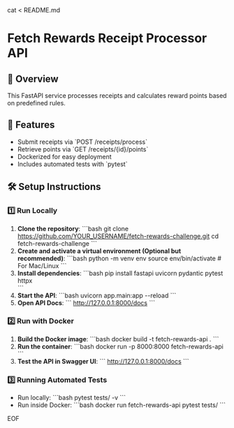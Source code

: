 cat <<EOF > README.md
# Fetch Rewards Receipt Processor API

## 🚀 Overview
This FastAPI service processes receipts and calculates reward points based on predefined rules.

## 📌 Features
- Submit receipts via \`POST /receipts/process\`
- Retrieve points via \`GET /receipts/{id}/points\`
- Dockerized for easy deployment
- Includes automated tests with \`pytest\`

## 🛠️ Setup Instructions

### **1️⃣ Run Locally**
1. **Clone the repository**:
   \`\`\`bash
   git clone https://github.com/YOUR_USERNAME/fetch-rewards-challenge.git
   cd fetch-rewards-challenge
   \`\`\`
2. **Create and activate a virtual environment (Optional but recommended)**:
   \`\`\`bash
   python -m venv env
   source env/bin/activate  # For Mac/Linux
   \`\`\`
3. **Install dependencies**:
   \`\`\`bash
   pip install fastapi uvicorn pydantic pytest httpx   
   \`\`\`
4. **Start the API**:
   \`\`\`bash
   uvicorn app.main:app --reload
   \`\`\`
5. **Open API Docs**:
   \`\`\`
   http://127.0.0.1:8000/docs
   \`\`\`

### **2️⃣ Run with Docker**
1. **Build the Docker image**:
   \`\`\`bash
   docker build -t fetch-rewards-api .
   \`\`\`
2. **Run the container**:
   \`\`\`bash
   docker run -p 8000:8000 fetch-rewards-api
   \`\`\`
3. **Test the API in Swagger UI**:
   \`\`\`
   http://127.0.0.1:8000/docs
   \`\`\`

### **3️⃣ Running Automated Tests**
- Run locally:
  \`\`\`bash
  pytest tests/ -v
  \`\`\`
- Run inside Docker:
  \`\`\`bash
  docker run fetch-rewards-api pytest tests/
  \`\`\`


EOF
